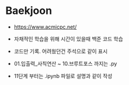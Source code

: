 # Baekjoon
 - https://www.acmicpc.net/

 - 자채적인 학습을 위해 시간이 있을때 백준 코드 학습
 - 코드만 기록. 어려웠던건 주석으로 같이 표시
 - 01.입출력_사칙연산 ~ 10.브루트포스 까지는 .py
 - 11단계 부터는 .ipynb 파일로 설명과 같이 작성
